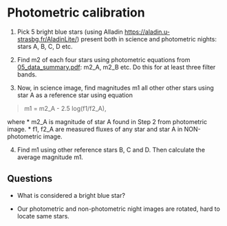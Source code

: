 # Photometric calibration


1. Pick 5 bright blue stars (using Alladin https://aladin.u-strasbg.fr/AladinLite/) present both in science and photometric nights: stars A, B, C, D etc.

2. Find m2 of each four stars using photometric equations from [05_data_summary.pdf](doc/lab_notes/05_data_summary.pdf): m2_A, m2_B etc. Do this for at least three filter bands.

3. Now, in science image, find magnitudes m1 all other other stars using star A as a reference star using equation

> m1 = m2_A - 2.5 log(f1/f2_A),

where
    * m2_A is magnitude of star A found in Step 2 from photometric image.
    * f1, f2_A are measured fluxes of any star and star A in NON-photometric image.

4. Find m1 using other reference stars B, C and D. Then calculate the average magnitude m1.


## Questions

* What is considered a bright blue star?

* Our photometric and non-photometric night images are rotated, hard to locate same stars.
